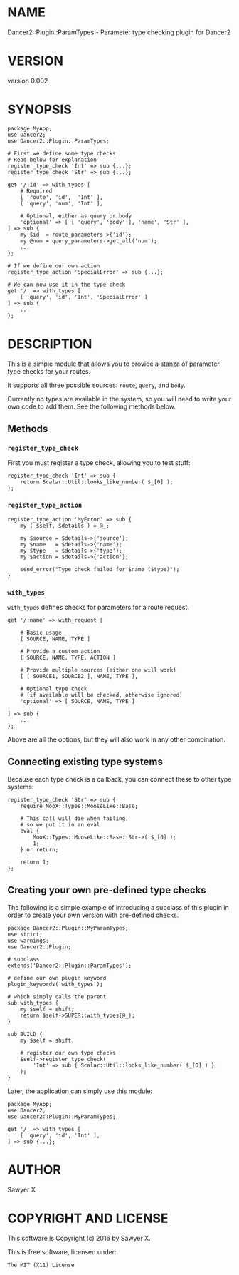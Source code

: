 # NAME

Dancer2::Plugin::ParamTypes - Parameter type checking plugin for Dancer2

# VERSION

version 0.002

# SYNOPSIS

    package MyApp;
    use Dancer2;
    use Dancer2::Plugin::ParamTypes;

    # First we define some type checks
    # Read below for explanation
    register_type_check 'Int' => sub {...};
    register_type_check 'Str' => sub {...};

    get '/:id' => with_types [
        # Required
        [ 'route', 'id',  'Int' ],
        [ 'query', 'num', 'Int' ],

        # Optional, either as query or body
        'optional' => [ [ 'query', 'body' ], 'name', 'Str' ],
    ] => sub {
        my $id  = route_parameters->{'id'};
        my @num = query_parameters->get_all('num');
        ...
    };

    # If we define our own action
    register_type_action 'SpecialError' => sub {...};

    # We can now use it in the type check
    get '/' => with_types [
        [ 'query', 'id', 'Int', 'SpecialError' ]
    ] => sub {
        ...
    };

# DESCRIPTION

This is a simple module that allows you to provide a stanza of parameter
type checks for your routes.

It supports all three possible sources: `route`, `query`, and
`body`.

Currently no types are available in the system, so you will need to
write your own code to add them. See the following methods below.

## Methods

### `register_type_check`

First you must register a type check, allowing you to test stuff:

    register_type_check 'Int' => sub {
        return Scalar::Util::looks_like_number( $_[0] );
    };

### `register_type_action`

    register_type_action 'MyError' => sub {
        my ( $self, $details ) = @_;

        my $source = $details->{'source'};
        my $name   = $details->{'name'};
        my $type   = $details->{'type'};
        my $action = $details->{'action'};

        send_error("Type check failed for $name ($type)");
    }

### `with_types`

`with_types` defines checks for parameters for a route request.

    get '/:name' => with_request [

        # Basic usage
        [ SOURCE, NAME, TYPE ]

        # Provide a custom action
        [ SOURCE, NAME, TYPE, ACTION ]

        # Provide multiple sources (either one will work)
        [ [ SOURCE1, SOURCE2 ], NAME, TYPE ],

        # Optional type check
        # (if available will be checked, otherwise ignored)
        'optional' => [ SOURCE, NAME, TYPE ]

    ] => sub {
        ...
    };

Above are all the options, but they will also work in any other
combination.

## Connecting existing type systems

Because each type check is a callback, you can connect these to other
type systems:

    register_type_check 'Str' => sub {
        require MooX::Types::MooseLike::Base;

        # This call will die when failing,
        # so we put it in an eval
        eval {
            MooX::Types::MooseLike::Base::Str->( $_[0] );
            1;
        } or return;

        return 1;
    };

## Creating your own pre-defined type checks

The following is a simple example of introducing a subclass of this
plugin in order to create your own version with pre-defined checks.

    package Dancer2::Plugin::MyParamTypes;
    use strict;
    use warnings;
    use Dancer2::Plugin;

    # subclass
    extends('Dancer2::Plugin::ParamTypes');

    # define our own plugin keyword
    plugin_keywords('with_types');

    # which simply calls the parent
    sub with_types {
        my $self = shift;
        return $self->SUPER::with_types(@_);
    }

    sub BUILD {
        my $self = shift;

        # register our own type checks
        $self->register_type_check(
            'Int' => sub { Scalar::Util::looks_like_number( $_[0] ) },
        );
    }

Later, the application can simply use this module:

    package MyApp;
    use Dancer2;
    use Dancer2::Plugin::MyParamTypes;

    get '/' => with_types [
        [ 'query', 'id', 'Int' ],
    ] => sub {...};

# AUTHOR

Sawyer X

# COPYRIGHT AND LICENSE

This software is Copyright (c) 2016 by Sawyer X.

This is free software, licensed under:

    The MIT (X11) License
